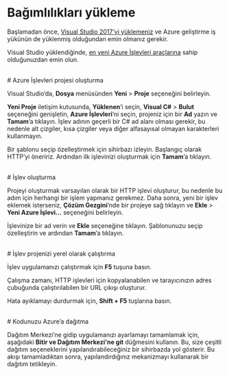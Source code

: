 # Bağımlılıkları yükleme

Başlamadan önce, [Visual Studio 2017’yi yüklemeniz](https://go.microsoft.com/fwlink/?linkid=2016389) ve Azure geliştirme iş yükünün de yüklenmiş olduğundan emin olmanız gerekir.

Visual Studio yüklendiğinde, [en yeni Azure İşlevleri araçlarına](https://go.microsoft.com/fwlink/?linkid=2016394) sahip olduğunuzdan emin olun.

<br/>
# Azure İşlevleri projesi oluşturma

Visual Studio’da, **Dosya** menüsünden **Yeni** > **Proje** seçeneğini belirleyin.

**Yeni Proje** iletişim kutusunda, **Yüklenen**’i seçin, **Visual C#** > **Bulut** seçeneğini genişletin, **Azure İşlevleri**’ni seçin, projeniz için bir **Ad** yazın ve **Tamam**’a tıklayın. İşlev adının geçerli bir C# ad alanı olması gerekir, bu nedenle alt çizgiler, kısa çizgiler veya diğer alfasayısal olmayan karakterleri kullanmayın.

Bir şablonu seçip özelleştirmek için sihirbazı izleyin. Başlangıç olarak HTTP’yi öneririz. Ardından ilk işlevinizi oluşturmak için **Tamam**’a tıklayın.

<br/>
# İşlev oluşturma

Projeyi oluşturmak varsayılan olarak bir HTTP işlevi oluşturur, bu nedenle bu adım için herhangi bir işlem yapmanız gerekmez. Daha sonra, yeni bir işlev eklemek isterseniz, **Çözüm Gezgini**’nde bir projeye sağ tıklayın ve **Ekle** > **Yeni Azure İşlevi…** seçeneğini belirleyin.

İşlevinize bir ad verin ve **Ekle** seçeneğine tıklayın. Şablonunuzu seçip özelleştirin ve ardından **Tamam**’a tıklayın.

<br/>
# İşlev projenizi yerel olarak çalıştırma

İşlev uygulamanızı çalıştırmak için **F5** tuşuna basın.

Çalışma zamanı, HTTP işlevleri için kopyalanabilen ve tarayıcınızın adres çubuğunda çalıştırılabilen bir URL çıkışı oluşturur.

Hata ayıklamayı durdurmak için, **Shift + F5** tuşlarına basın.

<br/>
# Kodunuzu Azure’a dağıtma

Dağıtım Merkezi’ne gidip uygulamanızı ayarlamayı tamamlamak için, aşağıdaki **Bitir ve Dağıtım Merkezi'ne git** düğmesini kullanın. Bu, size çeşitli dağıtım seçeneklerini yapılandırabileceğiniz bir sihirbazda yol gösterir. Bu akışı tamamladıktan sonra, yapılandırdığınız mekanizmayı kullanarak bir dağıtım tetikleyin.

